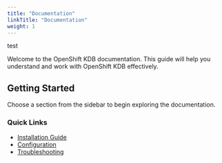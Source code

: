 ```yaml
---
title: "Documentation"
linkTitle: "Documentation"
weight: 1
---
```

test

Welcome to the OpenShift KDB documentation. This guide will help you understand and work with OpenShift KDB effectively.

## Getting Started

Choose a section from the sidebar to begin exploring the documentation.

### Quick Links

- [Installation Guide](/docs/installation)
- [Configuration](/docs/configuration)
- [Troubleshooting](/docs/troubleshooting) 